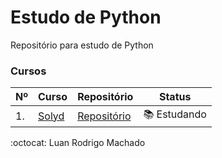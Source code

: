 # Estudo de Python
 Repositório para estudo de Python
 
### Cursos
|Nº|Curso                                   |Repositório                          |Status                        |
|--|----------------------------------------|-------------------------------------|------------------------------|
|1.|[Solyd](https://bit.ly/3a6wQap)         |[Repositório](https://bit.ly/3bd6EMO)|:books: Estudando             |

:octocat: Luan Rodrigo Machado
